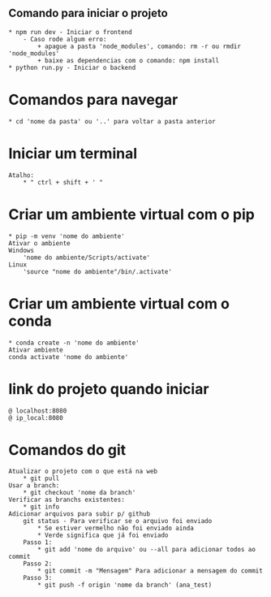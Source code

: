 ## Comando para iniciar o projeto
    * npm run dev - Iniciar o frontend
        - Caso rode algum erro:
            + apague a pasta 'node_modules', comando: rm -r ou rmdir 'node_modules'
            + baixe as dependencias com o comando: npm install
    * python run.py - Iniciar o backend

# Comandos para navegar
    * cd 'nome da pasta' ou '..' para voltar a pasta anterior

# Iniciar um terminal 
    Atalho: 
        * " ctrl + shift + ' "

# Criar um ambiente virtual com o pip
    * pip -m venv 'nome do ambiente'
    Ativar o ambiente
    Windows
        'nome do ambiente/Scripts/activate'
    Linux
        'source "nome do ambiente"/bin/.activate'

# Criar um ambiente virtual com o conda
    * conda create -n 'nome do ambiente'
    Ativar ambiente
    conda activate 'nome do ambiente'

# link do projeto quando iniciar
    @ localhost:8080
    @ ip_local:8080

# Comandos do git
    Atualizar o projeto com o que está na web
        * git pull
    Usar a branch:
        * git checkout 'nome da branch'
    Verificar as branchs existentes:
        * git info
    Adicionar arquivos para subir p/ github
        git status - Para verificar se o arquivo foi enviado
            * Se estiver vermelho não foi enviado ainda
            * Verde significa que já foi enviado
        Passo 1: 
            * git add 'nome do arquivo' ou --all para adicionar todos ao commit
        Passo 2:
            * git commit -m "Mensagem" Para adicionar a mensagem do commit
        Passo 3: 
            * git push -f origin 'nome da branch' (ana_test)
